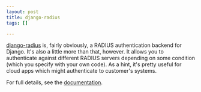 ```yaml
--- 
layout: post
title: django-radius
tags: []

---
```

[django-radius](https://github.com/robgolding63/django-radius/ "django-radius") is, fairly obviously, a RADIUS authentication backend for Django. It's also a little more than that, however. It allows you to authenticate against different RADIUS servers depending on some condition (which you specify with your own code). As a hint, it's pretty useful for cloud apps which might authenticate to customer's systems.

For full details, see the [documentation](https://github.com/robgolding63/django-radius/blob/master/README.md "django-radius README").

